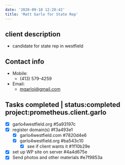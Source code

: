```yaml
---
date: '2020-09-18 12:20:42'
title: 'Matt Garlo for State Rep'
---
```

## client description
* candidate for state rep in westfield

## Contact info
* Mobile:
    - (413) 579-4259
* Email:
    - mgarloj@gmail.com

## Tasks completed &#124; status:completed project:prometheus.client.garlo
* [X] garlo4westfield.org  #5a93197c
* [X] register domain(s)  #f3a493e1
    * [X] garlo4westfield.com  #7820d4e6
    * [X] garlo4westfield.org  #ba543c10
        * [X] see if client wants it  #1f10b29e
* [X] set up WP site on server  #4a4d675e
* [X] Send photos and other materials  #e7f9853a
